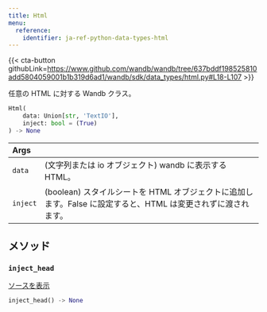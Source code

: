 ```yaml
---
title: Html
menu:
  reference:
    identifier: ja-ref-python-data-types-html
---
```


{{< cta-button githubLink=https://www.github.com/wandb/wandb/tree/637bddf198525810add5804059001b1b319d6ad1/wandb/sdk/data_types/html.py#L18-L107 >}}

任意の HTML に対する Wandb クラス。

```python
Html(
    data: Union[str, 'TextIO'],
    inject: bool = (True)
) -> None
```

| Args |  |
| :--- | :--- |
|  `data` |  (文字列または io オブジェクト) wandb に表示する HTML。 |
|  `inject` |  (boolean) スタイルシートを HTML オブジェクトに追加します。False に設定すると、HTML は変更されずに渡されます。 |

## メソッド

### `inject_head`

[ソースを表示](https://www.github.com/wandb/wandb/tree/637bddf198525810add5804059001b1b319d6ad1/wandb/sdk/data_types/html.py#L59-L74)

```python
inject_head() -> None
```
```